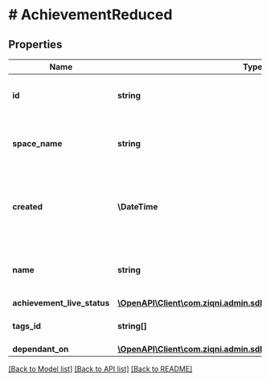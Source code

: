 # # AchievementReduced

## Properties

Name | Type | Description | Notes
------------ | ------------- | ------------- | -------------
**id** | **string** | A unique system generated identifier |
**space_name** | **string** | This is the space name which is linked to the account |
**created** | **\DateTime** | ISO8601 timestamp for when a Model was created. All records are stored in UTC time zone |
**name** | **string** | A name for the Achievement. Can be translated |
**achievement_live_status** | [**\OpenAPI\Client\com.ziqni.admin.sdk.model\AchievementLiveStatus**](AchievementLiveStatus.md) |  |
**tags_id** | **string[]** | Categorisation of the achievements | [optional]
**dependant_on** | [**\OpenAPI\Client\com.ziqni.admin.sdk.model\Dependancy[]**](Dependancy.md) |  | [optional]

[[Back to Model list]](../../README.md#models) [[Back to API list]](../../README.md#endpoints) [[Back to README]](../../README.md)
